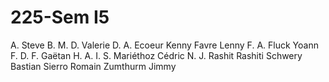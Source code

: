 # 225-Sem I5

A. Steve
B. M.
D. Valerie
D. A.
Ecoeur Kenny
Favre Lenny
F. A.
Fluck Yoann
F. D.
F. Gaëtan
H. A.
I. S.
Mariéthoz Cédric
N. J.
Rashit Rashiti
Schwery Bastian
Sierro Romain
Zumthurm Jimmy
